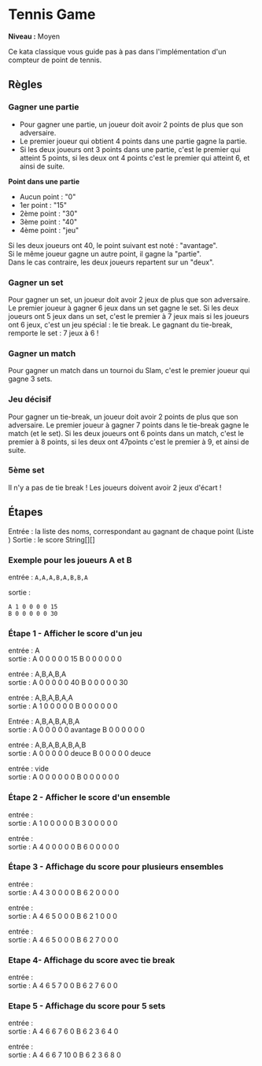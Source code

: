# Tennis Game

**Niveau :** Moyen 

Ce kata classique vous guide pas à pas dans l'implémentation d'un compteur de point de tennis.

## Règles

### Gagner une partie

 - Pour gagner une partie, un joueur doit avoir 2 points de plus que son adversaire.
 - Le premier joueur qui obtient 4 points dans une partie gagne la partie.
 - Si les deux joueurs ont 3 points dans une partie, c'est le premier qui atteint 5 points, si les deux ont 4 points c'est le premier qui atteint 6, et ainsi de suite.

**Point dans une partie** 

 - Aucun point : "0" 
 - 1er point : "15" 
 - 2ème point : "30" 
 - 3ème point : "40" 
 - 4ème point : "jeu"

Si les deux joueurs ont 40, le point suivant est noté : "avantage".  
Si le même joueur gagne un autre point, il gagne la "partie".  
Dans le cas contraire, les deux joueurs repartent sur un "deux".

### Gagner un set

Pour gagner un set, un joueur doit avoir 2 jeux de plus que son adversaire.
Le premier joueur à gagner 6 jeux dans un set gagne le set.
Si les deux joueurs ont 5 jeux dans un set, c'est le premier à 7 jeux mais si les joueurs ont 6 jeux, c'est un jeu spécial : le tie break. Le gagnant du tie-break, remporte le set : 7 jeux à 6 !

### Gagner un match

Pour gagner un match dans un tournoi du Slam, c'est le premier joueur qui gagne 3 sets.

### Jeu décisif

Pour gagner un tie-break, un joueur doit avoir 2 points de plus que son adversaire.
Le premier joueur à gagner 7 points dans le tie-break gagne le match (et le set).
Si les deux joueurs ont 6 points dans un match, c'est le premier à 8 points, si les deux ont 47points c'est le premier à 9, et ainsi de suite.

### 5ème set

Il n'y a pas de tie break ! Les joueurs doivent avoir 2 jeux d'écart !

## Étapes

Entrée : la liste des noms, correspondant au gagnant de chaque point (Liste <String>)
Sortie : le score String[][]

### Exemple pour les joueurs A et B

entrée : `A,A,A,B,A,B,B,A`

sortie :
```text
A 1 0 0 0 0 15
B 0 0 0 0 0 30
```


### Étape 1 - Afficher le score d'un jeu

entrée : A  
sortie : A 0 0 0 0 0 15 B 0 0 0 0 0 0

entrée : A,B,A,B,A  
sortie : A 0 0 0 0 0 40 B 0 0 0 0 0 30

entrée : A,B,A,B,A,A  
sortie : A 1 0 0 0 0 0 B 0 0 0 0 0 0

Entrée : A,B,A,B,A,B,A  
sortie : A 0 0 0 0 0 avantage B 0 0 0 0 0 0

entrée : A,B,A,B,A,B,A,B  
sortie : A 0 0 0 0 0 deuce B 0 0 0 0 0 deuce

entrée : vide  
sortie : A 0 0 0 0 0 0 B 0 0 0 0 0 0

### Étape 2 - Afficher le score d'un ensemble

entrée :  
sortie : A 1 0 0 0 0 0 B 3 0 0 0 0 0

entrée :  
sortie : A 4 0 0 0 0 0 B 6 0 0 0 0 0

### Étape 3 - Affichage du score pour plusieurs ensembles

entrée :  
sortie : A 4 3 0 0 0 0 B 6 2 0 0 0 0

entrée :  
sortie : A 4 6 5 0 0 0 B 6 2 1 0 0 0

entrée :  
sortie : A 4 6 5 0 0 0 B 6 2 7 0 0 0

### Etape 4- Affichage du score avec tie break

entrée :  
sortie : A 4 6 5 7 0 0 B 6 2 7 6 0 0

### Etape 5 - Affichage du score pour 5 sets

entrée :  
sortie : A 4 6 6 7 6 0 B 6 2 3 6 4 0

entrée :  
sortie : A 4 6 6 7 10 0 B 6 2 3 6 8 0